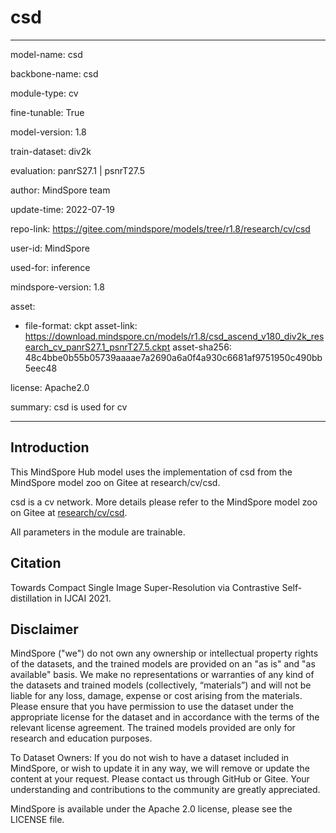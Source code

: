 # csd

---

model-name: csd

backbone-name: csd

module-type: cv

fine-tunable: True

model-version: 1.8

train-dataset: div2k

evaluation: panrS27.1 | psnrT27.5

author: MindSpore team

update-time: 2022-07-19

repo-link: <https://gitee.com/mindspore/models/tree/r1.8/research/cv/csd>

user-id: MindSpore

used-for: inference

mindspore-version: 1.8

asset:

-
    file-format: ckpt
    asset-link: <https://download.mindspore.cn/models/r1.8/csd_ascend_v180_div2k_research_cv_panrS27.1_psnrT27.5.ckpt>
    asset-sha256: 48c4bbe0b55b05739aaaae7a2690a6a0f4a930c6681af9751950c490bb5eec48

license: Apache2.0

summary: csd is used for cv

---

## Introduction

This MindSpore Hub model uses the implementation of csd from the MindSpore model zoo on Gitee at research/cv/csd.

csd is a cv network. More details please refer to the MindSpore model zoo on Gitee at [research/cv/csd](https://gitee.com/mindspore/models/blob/r1.8/research/cv/csd/README.md).

All parameters in the module are trainable.

## Citation

Towards Compact Single Image Super-Resolution via Contrastive Self-distillation in IJCAI 2021.

## Disclaimer

MindSpore ("we") do not own any ownership or intellectual property rights of the datasets, and the trained models are provided on an "as is" and "as available" basis. We make no representations or warranties of any kind of the datasets and trained models (collectively, “materials”) and will not be liable for any loss, damage, expense or cost arising from the materials. Please ensure that you have permission to use the dataset under the appropriate license for the dataset and in accordance with the terms of the relevant license agreement. The trained models provided are only for research and education purposes.

To Dataset Owners: If you do not wish to have a dataset included in MindSpore, or wish to update it in any way, we will remove or update the content at your request. Please contact us through GitHub or Gitee. Your understanding and contributions to the community are greatly appreciated.

MindSpore is available under the Apache 2.0 license, please see the LICENSE file.
